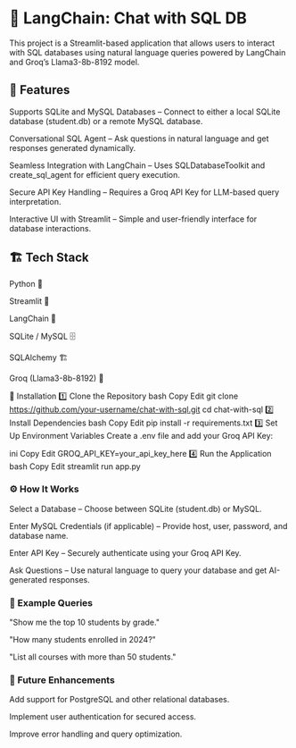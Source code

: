 # 🦜 LangChain: Chat with SQL DB
This project is a Streamlit-based application that allows users to interact with SQL databases using natural language queries powered by LangChain and Groq’s Llama3-8b-8192 model.

## 🚀 Features
Supports SQLite and MySQL Databases – Connect to either a local SQLite database (student.db) or a remote MySQL database.

Conversational SQL Agent – Ask questions in natural language and get responses generated dynamically.

Seamless Integration with LangChain – Uses SQLDatabaseToolkit and create_sql_agent for efficient query execution.

Secure API Key Handling – Requires a Groq API Key for LLM-based query interpretation.

Interactive UI with Streamlit – Simple and user-friendly interface for database interactions.

## 🏗️ Tech Stack
Python 🐍

Streamlit 🎨

LangChain 🧠

SQLite / MySQL 🗄️

SQLAlchemy 🏗️

Groq (Llama3-8b-8192) 🤖

🔧 Installation
1️⃣ Clone the Repository
bash
Copy
Edit
git clone https://github.com/your-username/chat-with-sql.git
cd chat-with-sql
2️⃣ Install Dependencies
bash
Copy
Edit
pip install -r requirements.txt
3️⃣ Set Up Environment Variables
Create a .env file and add your Groq API Key:

ini
Copy
Edit
GROQ_API_KEY=your_api_key_here
4️⃣ Run the Application
bash
Copy
Edit
streamlit run app.py
### ⚙️ How It Works
Select a Database – Choose between SQLite (student.db) or MySQL.

Enter MySQL Credentials (if applicable) – Provide host, user, password, and database name.

Enter API Key – Securely authenticate using your Groq API Key.

Ask Questions – Use natural language to query your database and get AI-generated responses.

### 📝 Example Queries
"Show me the top 10 students by grade."

"How many students enrolled in 2024?"

"List all courses with more than 50 students."

### 🎯 Future Enhancements
Add support for PostgreSQL and other relational databases.

Implement user authentication for secured access.

Improve error handling and query optimization.
